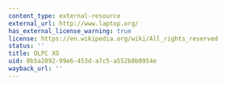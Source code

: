 ```yaml
---
content_type: external-resource
external_url: http://www.laptop.org/
has_external_license_warning: true
license: https://en.wikipedia.org/wiki/All_rights_reserved
status: ''
title: OLPC XO
uid: 0b5a2092-99e6-453d-a7c5-a552b8b0954e
wayback_url: ''
---
```

